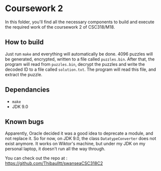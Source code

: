 # Coursework 2

In this folder, you'll find all the necessary components to build and execute the required work of the coursework 2 of CSC318/M18.

## How to build

Just run `make` and everything will automatically be done. 4096 puzzles will be generated, encrypted, written to a file called `puzzles.bin`. After that, the program will read from `puzzles.bin`, decrypt the puzzles and write the decoded ID to a file called `solution.txt`. The program will read this file, and extract the puzzle.

## Dependancies

- `make`
- JDK 9.0

## Known bugs

Apparently, Oracle decided it was a good idea to deprecate a module, and not replace it. So for now, on JDK 9.0, the class `DatatypeConverter` does not exist anymore. It works on Wiktor's machine, but under my JDK on my personal laptop, it doesn't run all the way through.

You can check out the repo at : https://github.com/Thibaulltt/swanseaCSC318C2
